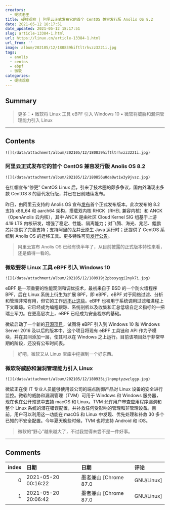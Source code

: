 ```yaml
---
creators:
  - 硬核老王
title: 硬核观察 | 阿里云正式发布它的首个 CentOS 兼容发行版 Anolis OS 8.2
date: 2021-05-12 18:17:51
date_updated: 2021-05-12 18:17:51
slug: article-13384-1.html
url: https://linux.cn/article-13384-1.html
url_from: ''
image: album/202105/12/180839hiftltrhvzz3221i.jpg
tags:
  - anolis
  - centos
  - ebpf
  - 微软
categories:
  - 硬核观察
---
```


## Summary

> 更多：• 微软将 Linux 工具 eBPF 引入 Windows 10 • 微软将威胁和漏洞管理能力引入 Linux

***

<!-- more -->

## Contents

`![](/data/attachment/album/202105/12/180839hiftltrhvzz3221i.jpg)`

### 阿里云正式发布它的首个 CentOS 兼容发行版 Anolis OS 8.2

`![](/data/attachment/album/202105/12/180856u0da0wtiw3y9jvsz.jpg)`

在红帽宣布“停更” CentOS Linux 后，引来了技术圈的颇多争议，国内外涌现出多款 CentOS 8 的替代发行版，并已在日前陆续发布。

昨日，由阿里云支持的 Anolis OS 宣布[发布](https://mp.weixin.qq.com/s/N4EmABzPmxX0J5veo314sQ)首个正式发布版本。此次发布的 8.2 支持 x86\_64 和 aarch64 架构，搭载双内核 RHCK（RHEL 兼容内核）和 ANCK（OpenAnolis 云内核），其中 ANCK 是由社区 Cloud Kernel SIG 组基于上游 4.19 LTS 内核研发，增强了稳定、性能、隔离能力；对飞腾、海光、兆芯、鲲鹏芯片提供了完善支持；支持阿里的龙井云原生 Java 运行时；还提供了 CentOS 系统到 Anolis OS 的迁移工具。更多特性可见[发行公告](https://mirrors.openanolis.org/anolis/8/isos/GA/ReadMe.txt)。

> 
> 阿里云宣布 Anolis OS 已经有快半年了，从目前披露的正式版本特性来看，还是值得一看的。
> 
> 
> 

### 微软要将 Linux 工具 eBPF 引入 Windows 10

`![](/data/attachment/album/202105/12/180919j2pbssyqgi2nyk7i.jpg)`

eBPF 是一项重要的性能观测和调优技术，最初来自于 BSD 的一个防火墙程序 BPF，后在 Linux 系统上衍生为扩展 BPF，即 eBPF。eBPF 对于网络过滤、分析和管理非常有用，但它的工作[远不止这些](https://www.zdnet.com/article/porting-linuxs-ebpf-to-windows-10-and-windows-server/)。eBPF 也被用于系统调用过滤和进程上下文跟踪。它已经成为编程跟踪、系统剖析以及收集和汇总低级自定义指标的一把瑞士军刀。在更高层次上，eBPF 已经成为安全程序的基础。

微软启动了一个新的[开源项目](https://github.com/Microsoft/ebpf-for-windows)，试图将 eBPF 引入到 Windows 10 和 Windows Server 2016 及以后的版本中。这个项目将现有 eBPF 工具链和 API 作为子模块，并在其间添加一层，使其可以在 Windows 之上运行。目前该项目处于非常早期的阶段，还没有公布时间表。

> 
> 好吧，微软又从 Linux 宝库中挖掘到一个好东西。
> 
> 
> 

### 微软将威胁和漏洞管理能力引入 Linux

`![](/data/attachment/album/202105/12/180935ijlnpnptyzwzlggp.jpg)`

微软正在使 IT 专业人员能够使用该公司的端点防御产品对 Linux 设备的安全进行监控。微软的威胁和漏洞管理（TVM）可用于 Windows 和 Windows 服务器，现在也在公开预览中[支持](https://techcommunity.microsoft.com/t5/microsoft-defender-for-endpoint/secure-configuration-assessment-for-macos-and-linux-now-in/ba-p/2320517) macOS 和 Linux。TVM 允许用户审查应用程序漏洞和整个 Linux 系统的潜在错误配置，并补救任何受影响的管理和非管理设备。目前，用户可以利用这一功能在 macOS 和 Linux 中发现、优先处理和补救 30 多个已知的不安全配置。今年夏天晚些时候，TVM 也将支持 Android 和 iOS。

> 
> 微软的“野心”越来越大了，不过我觉得未尝不是一件好事。
> 
> 
>

***

## Comments

|   index | 日期                | 日期                             | 评论                                                          |
|--------:|:--------------------|:---------------------------------|:--------------------------------------------------------------|
|       0 | 2021-05-20 00:16:22 | 墨者兼山 [Chrome 87.0|GNU/Linux] | AnolisOS 在ubuntu2104的主机上安装kvm虚拟机 会直接在安装时卡死 |
|       1 | 2021-05-20 20:06:42 | 墨者兼山 [Chrome 87.0|GNU/Linux] | 补充, 不装图形界面就装成功了                                  |
